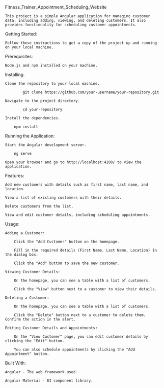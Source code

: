 
Fitness_Trainer_Appointment_Scheduling_Website

    This project is a simple Angular application for managing customer data, including adding, viewing, and deleting customers. It also provides functionality for scheduling customer appointments.


Getting Started:

    Follow these instructions to get a copy of the project up and running on your local machine.


Prerequisites:

    Node.js and npm installed on your machine.


Installing:

    Clone the repository to your local machine.

            git clone https://github.com/your-username/your-repository.git

    Navigate to the project directory.

            cd your-repository

    Install the dependencies.

        npm install

    

Running the Application:

    Start the Angular development server.

        ng serve

    Open your browser and go to http://localhost:4200/ to view the application.



Features:

    Add new customers with details such as first name, last name, and location.

    View a list of existing customers with their details.

    Delete customers from the list.

    View and edit customer details, including scheduling appointments.


Usage:

    Adding a Customer:

        Click the "Add Customer" button on the homepage.

        Fill in the required details (First Name, Last Name, Location) in the dialog box.

        Click the "Add" button to save the new customer.

    Viewing Customer Details:

        On the homepage, you can see a table with a list of customers.

        Click the "View" button next to a customer to view their details.

    Deleting a Customer:

        On the homepage, you can see a table with a list of customers.

        Click the "Delete" button next to a customer to delete them. Confirm the action in the alert.

    Editing Customer Details and Appointments:

        On the "View Customer" page, you can edit customer details by clicking the "Edit" button.

        You can also schedule appointments by clicking the "Add Appointment" button.


Built With:

    Angular - The web framework used.

    Angular Material - UI component library.

